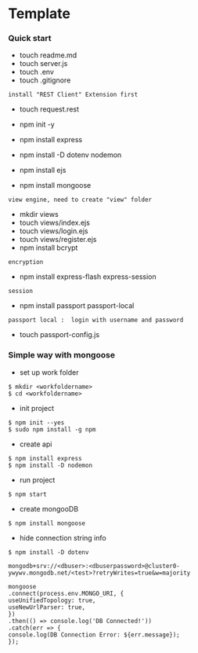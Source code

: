 # Template
### Quick start
- touch readme.md
- touch server.js
- touch .env
- touch .gitignore

```
install "REST Client" Extension first
```
- touch request.rest

- npm init -y
- npm install express
- npm install -D dotenv nodemon
- npm install ejs
- npm install mongoose
```
view engine, need to create "view" folder
```
- mkdir views
- touch views/index.ejs
- touch views/login.ejs
- touch views/register.ejs
- npm install bcrypt
```
encryption
```
- npm install express-flash express-session
```
session
```
- npm install passport passport-local
```
passport local :  login with username and password
```
- touch passport-config.js

### Simple way with mongoose
- set up work folder
```
$ mkdir <workfoldername>
$ cd <workfoldername>
```
- init project
```
$ npm init --yes
$ sudo npm install -g npm
```
- create api 
```
$ npm install express 
$ npm install -D nodemon
```
- run project
```
$ npm start
```
- create mongooDB
```
$ npm install mongoose
```
- hide connection string info
```
$ npm install -D dotenv
```
```
mongodb+srv://<dbuser>:<dbuserpassword>@cluster0-ywywv.mongodb.net/<test>?retryWrites=true&w=majority
```
```
mongoose
.connect(process.env.MONGO_URI, {
useUnifiedTopology: true,
useNewUrlParser: true,
})
.then(() => console.log('DB Connected!'))
.catch(err => {
console.log(DB Connection Error: ${err.message});
});
```
